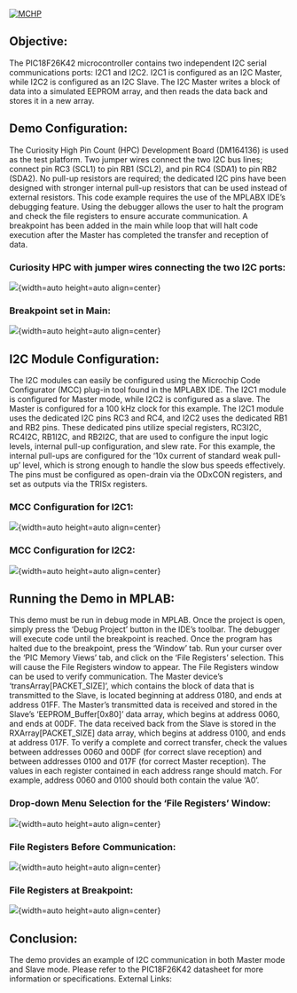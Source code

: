 [![MCHP](https://cldup.com/U0qhLwBijF.png)](https://www.microchip.com)
## Objective:
The PIC18F26K42 microcontroller contains two independent I2C serial communications ports: I2C1 and I2C2. I2C1 is configured as an I2C Master, while I2C2 is configured as an I2C Slave. The I2C Master writes a block of data into a simulated EEPROM array, and then reads the data back and stores it in a new array. 

## Demo Configuration:
The Curiosity High Pin Count (HPC) Development Board (DM164136) is used as the test platform. Two jumper wires connect the two I2C bus lines; connect pin RC3 (SCL1) to pin RB1 (SCL2), and pin RC4 (SDA1) to pin RB2 (SDA2). No pull-up resistors are required; the dedicated I2C pins have been designed with stronger internal pull-up resistors that can be used instead of external resistors. 
This code example requires the use of the MPLABX IDE’s debugging feature. Using the debugger allows the user to halt the program and check the file registers to ensure accurate communication. A breakpoint has been added in the main while loop that will halt code execution after the Master has completed the transfer and reception of data. 
### Curiosity HPC with jumper wires connecting the two I2C ports: 
![](http://static.transim.com/img/42018/4d7ca3c9e42e43979ed382cda00d0746-qk1mm.jpg){width=auto height=auto align=center}










### Breakpoint set in Main:
![](http://static.transim.com/img/42018/3cbcf0a7c6c343bf90b265680318bb42-qzct8.png){width=auto height=auto align=center} 
## I2C Module Configuration:
The I2C modules can easily be configured using the Microchip Code Configurator (MCC) plug-in tool found in the MPLABX IDE. The I2C1 module is configured for Master mode, while I2C2 is configured as a slave. The Master is configured for a 100 kHz clock for this example. The I2C1 module uses the dedicated I2C pins RC3 and RC4, and I2C2 uses the dedicated RB1 and RB2 pins. These dedicated pins utilize special registers, RC3I2C, RC4I2C, RB1I2C, and RB2I2C, that are used to configure the input logic levels, internal pull-up configuration, and slew rate. For this example, the internal pull-ups are configured for the ‘10x current of standard weak pull-up’ level, which is strong enough to handle the slow bus speeds effectively. The pins must be configured as open-drain via the ODxCON registers, and set as outputs via the TRISx registers.
### MCC Configuration for I2C1:
![](https://static.transim.com/img/42018/a779c2b2dc164e1686392ecd199b928d-b8g5s.png){width=auto height=auto align=center} 
### MCC Configuration for I2C2:
![](https://static.transim.com/img/42018/559a4d9eb1b54389b09e5c0cca2692bd-151yz.png){width=auto height=auto align=center} 
## Running the Demo in MPLAB:
This demo must be run in debug mode in MPLAB. Once the project is open, simply press the ‘Debug Project’ button in the IDE’s toolbar. The debugger will execute code until the breakpoint is reached. Once the program has halted due to the breakpoint, press the ‘Window’ tab. Run your curser over the ‘PIC Memory Views’ tab, and click on the ‘File Registers’ selection. This will cause the File Registers window to appear. 
The File Registers window can be used to verify communication. The Master device’s ‘transArray[PACKET_SIZE]’, which contains the block of data that is transmitted to the Slave, is located beginning at address 0180, and ends at address 01FF. 
The Master’s transmitted data is received and stored in the Slave’s ‘EEPROM_Buffer[0x80]’ data array, which begins at address 0060, and ends at 00DF.
The data received back from the Slave is stored in the RXArray[PACKET_SIZE] data array, which begins at address 0100, and ends at address 017F.
To verify a complete and correct transfer, check the values between addresses 0060 and 00DF (for correct slave reception) and between addresses 0100 and 017F (for correct Master reception). The values in each register contained in each address range should match. For example, address 0060 and 0100 should both contain the value ‘A0’.
### Drop-down Menu Selection for the ‘File Registers’ Window:
![](https://static.transim.com/img/42018/5dc6586fdcdc4fc0856a0597c4386784-pkcmw.png){width=auto height=auto align=center} 

### File Registers Before Communication:
![](https://static.transim.com/img/42018/3d3e1b61839b4c79b8e3b8542f9d23ca-j9c5s.png){width=auto height=auto align=center} 
### File Registers at Breakpoint:
![](https://static.transim.com/img/42018/55c56e5076114c8887b66ee5dce12eba-3qblr.png){width=auto height=auto align=center} 



## Conclusion:
The demo provides an example of I2C communication in both Master mode and Slave mode. Please refer to the PIC18F26K42 datasheet for more information or specifications.
External Links:




